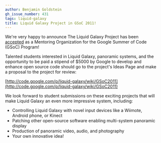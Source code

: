 ```yaml
---
author: Benjamin Goldstein
gh_issue_number: 431
tags: liquid-galaxy
title: Liquid Galaxy Project in GSoC 2011!
---
```




We're very happy to announce The Liquid Galaxy Project has been [accepted](http://socghop.appspot.com/gsoc/program/accepted_orgs/google/gsoc2011) as a Mentoring Organization for the Google Summer of Code (GSoC) Program!

Talented students interested in Liquid Galaxy, panoramic systems, and the opportunity to be paid a stipend of $5000 by Google to develop and enhance open source code should go to the project's Ideas Page and make a proposal to the project for review:

[http://code.google.com/p/liquid-galaxy/wiki/GSoC2011](http://code.google.com/p/liquid-galaxy/wiki/GSoC2011)

We look forward to student submissions on these exciting projects that will make Liquid Galaxy an even more impressive system, including:

- Controlling Liquid Galaxy with novel input devices like a Wiimote, Android phone, or Kinect
- Patching other open-source software enabling multi-system panoramic display
- Production of panoramic video, audio, and photography
- Your own innovative idea!


